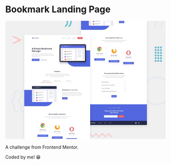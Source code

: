 # Bookmark Landing Page

![Design preview for the Bookmark landing page coding challenge](./desktop-preview.jpg)

A challenge from Frontend Mentor.

Coded by me! 😁
